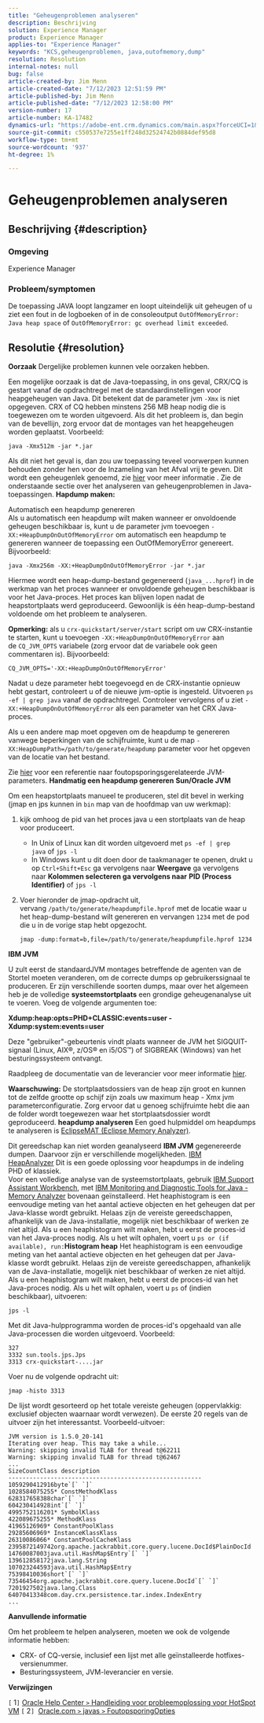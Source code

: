 ```yaml
---
title: "Geheugenproblemen analyseren"
description: Beschrijving
solution: Experience Manager
product: Experience Manager
applies-to: "Experience Manager"
keywords: "KCS,geheugenproblemen, java,outofmemory,dump"
resolution: Resolution
internal-notes: null
bug: false
article-created-by: Jim Menn
article-created-date: "7/12/2023 12:51:59 PM"
article-published-by: Jim Menn
article-published-date: "7/12/2023 12:58:00 PM"
version-number: 17
article-number: KA-17482
dynamics-url: "https://adobe-ent.crm.dynamics.com/main.aspx?forceUCI=1&pagetype=entityrecord&etn=knowledgearticle&id=1118cdde-b220-ee11-9cbe-6045bd0061cb"
source-git-commit: c550537e7255e1ff248d32524742b0884def95d8
workflow-type: tm+mt
source-wordcount: '937'
ht-degree: 1%

---
```


# Geheugenproblemen analyseren

## Beschrijving {#description}


### <b>Omgeving</b>

Experience Manager



### <b>Probleem/symptomen</b>

De toepassing JAVA loopt langzamer en loopt uiteindelijk uit geheugen of u ziet een fout in de logboeken of in de consoleoutput `OutOfMemoryError: Java heap space` of `OutOfMemoryError: gc overhead limit exceeded`.


## Resolutie {#resolution}

<b>Oorzaak</b>
Dergelijke problemen kunnen vele oorzaken hebben.

Een mogelijke oorzaak is dat de Java-toepassing, in ons geval, CRX/CQ is gestart vanaf de opdrachtregel met de standaardinstellingen voor heapgeheugen van Java. Dit betekent dat de parameter jvm `-Xmx` is niet opgegeven. CRX of CQ hebben minstens 256 MB heap nodig die is toegewezen om te worden uitgevoerd. Als dit het probleem is, dan begin van de bevellijn, zorg ervoor dat de montages van het heapgeheugen worden geplaatst. Voorbeeld:


```
java -Xmx512m -jar *.jar
```


Als dit niet het geval is, dan zou uw toepassing teveel voorwerpen kunnen behouden zonder hen voor de Inzameling van het Afval vrij te geven. Dit wordt een geheugenlek genoemd, zie [hier](https://docs.oracle.com/javase/7/docs/webnotes/tsg/TSG-VM/html/memleaks.html) voor meer informatie . Zie de onderstaande sectie over het analyseren van geheugenproblemen in Java-toepassingen.
<b>Hapdump maken:</b>

Automatisch een heapdump genereren<br>
Als u automatisch een heapdump wilt maken wanneer er onvoldoende geheugen beschikbaar is, kunt u de parameter jvm toevoegen `-XX:+HeapDumpOnOutOfMemoryError` om automatisch een heapdump te genereren wanneer de toepassing een OutOfMemoryError genereert. Bijvoorbeeld:


```
java -Xmx256m -XX:+HeapDumpOnOutOfMemoryError -jar *.jar
```


Hiermee wordt een heap-dump-bestand gegenereerd (`java_...hprof`) in de werkmap van het proces wanneer er onvoldoende geheugen beschikbaar is voor het Java-proces. Het proces kan blijven lopen nadat de heapstortplaats werd geproduceerd. Gewoonlijk is één heap-dump-bestand voldoende om het probleem te analyseren.

<b>Opmerking:</b> als u `crx-quickstart/server/start` script om uw CRX-instantie te starten, kunt u toevoegen `-XX:+HeapDumpOnOutOfMemoryError` aan de `CQ_JVM_OPTS` variabele (zorg ervoor dat de variabele ook geen commentaren is). Bijvoorbeeld:


```
CQ_JVM_OPTS='-XX:+HeapDumpOnOutOfMemoryError'
```


Nadat u deze parameter hebt toegevoegd en de CRX-instantie opnieuw hebt gestart, controleert u of de nieuwe jvm-optie is ingesteld. Uitvoeren `ps -ef | grep java` vanaf de opdrachtregel. Controleer vervolgens of u ziet `-XX:+HeapDumpOnOutOfMemoryError` als een parameter van het CRX Java-proces.

Als u een andere map moet opgeven om de heapdump te genereren vanwege beperkingen van de schijfruimte, kunt u de map `-XX:HeapDumpPath=/path/to/generate/heapdump` parameter voor het opgeven van de locatie van het bestand.

Zie [hier](https://www.oracle.com/java/technologies/javase/vmoptions-jsp.html#DebuggingOptions) voor een referentie naar foutopsporingsgerelateerde JVM-parameters.
<b>Handmatig een heapdump genereren</b>
<b>Sun/Oracle JVM</b>

Om een heapstortplaats manueel te produceren, stel dit bevel in werking (jmap en jps kunnen in `bin` map van de hoofdmap van uw werkmap):

1. kijk omhoog de pid van het proces java u een stortplaats van de heap voor produceert.
   - In Unix of Linux kan dit worden uitgevoerd met `ps -ef | grep java` of `jps -l`
   - In Windows kunt u dit doen door de taakmanager te openen, drukt u op `Ctrl+Shift+Esc` ga vervolgens naar <b>Weergave</b> ga vervolgens naar <b>Kolommen selecteren </b><b>ga vervolgens naar</b> <b>PID (Process Identifier)</b> of `jps -l`
2. Voer hieronder de jmap-opdracht uit, vervang `/path/to/generate/heapdumpfile.hprof` met de locatie waar u het heap-dump-bestand wilt genereren en vervangen `1234` met de pod die u in de vorige stap hebt opgezocht.

   ```
   jmap -dump:format=b,file=/path/to/generate/heapdumpfile.hprof 1234
   ```


<b>IBM JVM</b>

U zult eerst de standaardJVM montages betreffende de agenten van de Stortel moeten veranderen, om de correcte dumps op gebruikerssignaal te produceren. Er zijn verschillende soorten dumps, maar over het algemeen heb je de volledige <b>systeemstortplaats</b> een grondige geheugenanalyse uit te voeren. Voeg de volgende argumenten toe:

<b>Xdump:heap:opts=PHD+CLASSIC:events=user -Xdump:system:events=user</b>

Deze &quot;gebruiker&quot;-gebeurtenis vindt plaats wanneer de JVM het SIGQUIT-signaal (Linux, AIX®, z/OS® en i5/OS™) of SIGBREAK (Windows) van het besturingssysteem ontvangt.

Raadpleeg de documentatie van de leverancier voor meer informatie [hier](https://www.ibm.com/docs/en/sdk-java-technology?topic=SSYKE2/earlier_releases/earlier_releases.html).

<b>Waarschuwing:</b> De stortplaatsdossiers van de heap zijn groot en kunnen tot de zelfde grootte op schijf zijn zoals uw maximum heap - Xmx jvm parameterconfiguratie. Zorg ervoor dat u genoeg schijfruimte hebt die aan de folder wordt toegewezen waar het stortplaatsdossier wordt geproduceerd.
<b>heapdump analyseren</b>
Een goed hulpmiddel om heapdumps te analyseren is [EclipseMAT (Eclipse Memory Analyzer)](https://www.eclipse.org/mat/).

Dit gereedschap kan niet worden geanalyseerd <b>IBM JVM</b> gegenereerde dumpen. Daarvoor zijn er verschillende mogelijkheden. [IBM HeapAnalyzer](https://www.ibm.com/support/pages/ibm-heapanalyzer) Dit is een goede oplossing voor heapdumps in de indeling PHD of klassiek.
<br>Voor een volledige analyse van de systeemstortplaats, gebruik [IBM Support Assistant Workbench](https://www.ibm.com/support/pages/node/718131), met [IBM Monitoring and Diagnostic Tools for Java - Memory Analyzer](https://www.ibm.com/docs/en/ztpf/2019?topic=tools-memory-analyzer) bovenaan geïnstalleerd. Het heaphistogram is een eenvoudige meting van het aantal actieve objecten en het geheugen dat per Java-klasse wordt gebruikt. Helaas zijn de vereiste gereedschappen, afhankelijk van de Java-installatie, mogelijk niet beschikbaar of werken ze niet altijd. Als u een heaphistogram wilt maken, hebt u eerst de proces-id van het Java-proces nodig. Als u het wilt ophalen, voert u `ps or (if available), run:`<b>Histogram heap</b>
Het heaphistogram is een eenvoudige meting van het aantal actieve objecten en het geheugen dat per Java-klasse wordt gebruikt. Helaas zijn de vereiste gereedschappen, afhankelijk van de Java-installatie, mogelijk niet beschikbaar of werken ze niet altijd. Als u een heaphistogram wilt maken, hebt u eerst de proces-id van het Java-proces nodig. Als u het wilt ophalen, voert u `ps` of (indien beschikbaar), uitvoeren:


```
jps -l
```


Met dit Java-hulpprogramma worden de proces-id&#39;s opgehaald van alle Java-processen die worden uitgevoerd. Voorbeeld:


```
327 
3332 sun.tools.jps.Jps
3313 crx-quickstart-....jar
```


Voer nu de volgende opdracht uit:


```
jmap -histo 3313
```


De lijst wordt gesorteerd op het totale vereiste geheugen (oppervlakkig: exclusief objecten waarnaar wordt verwezen). De eerste 20 regels van de uitvoer zijn het interessantst. Voorbeeld-uitvoer:


```
JVM version is 1.5.0_20-141
Iterating over heap. This may take a while...
Warning: skipping invalid TLAB for thread t@62211
Warning: skipping invalid TLAB for thread t@62467
...
SizeCountClass description
-------------------------------------------------------
1059290412916byte`[` `]` 
1028584075255* ConstMethodKlass
628317658388char`[` `]` 
604230414928int`[` `]` 
4995752116201* SymbolKlass
422089675255* MethodKlass
41965126969* ConstantPoolKlass
29285606969* InstanceKlassKlass
26310086066* ConstantPoolCacheKlass
2395872149742org.apache.jackrabbit.core.query.lucene.DocId$PlainDocId
14760087003java.util.HashMap$Entry`[` `]` 
139612858172java.lang.String
107023244593java.util.HashMap$Entry
75398410036short`[` `]` 
73546454org.apache.jackrabbit.core.query.lucene.DocId`[` `]` 
7201927502java.lang.Class
64070413348com.day.crx.persistence.tar.index.IndexEntry
...
```


<b>Aanvullende informatie</b>

Om het probleem te helpen analyseren, moeten we ook de volgende informatie hebben:

- CRX- of CQ-versie, inclusief een lijst met alle geïnstalleerde hotfixes-versienummer.
- Besturingssysteem, JVM-leverancier en versie.


<b>Verwijzingen</b>

`[` 1`]`  [Oracle Help Center `>`  Handleiding voor probleemoplossing voor HotSpot VM](https://docs.oracle.com/javase/7/docs/webnotes/tsg/TSG-VM/html/memleaks.html)
`[` 2`]`  [Oracle.com `>`  javas `>`  FoutopsporingOpties](https://www.oracle.com/java/technologies/javase/vmoptions-jsp.html#DebuggingOptions)
